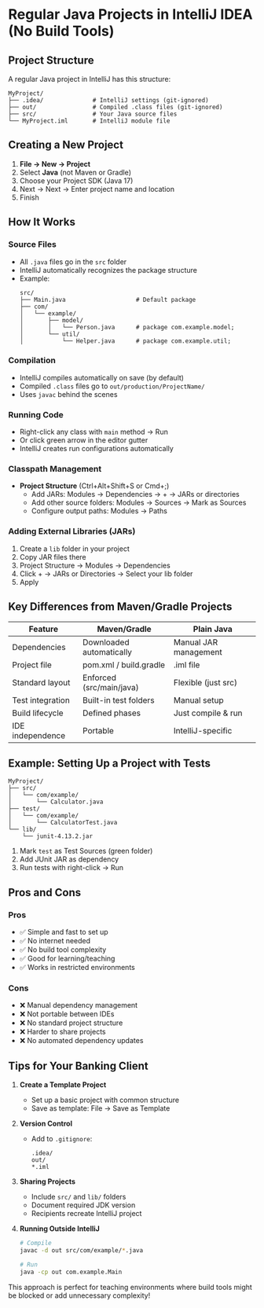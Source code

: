# Regular Java Projects in IntelliJ IDEA (No Build Tools)

## Project Structure

A regular Java project in IntelliJ has this structure:

```
MyProject/
├── .idea/              # IntelliJ settings (git-ignored)
├── out/                # Compiled .class files (git-ignored)
├── src/                # Your Java source files
└── MyProject.iml       # IntelliJ module file
```

## Creating a New Project

1. **File → New → Project**
2. Select **Java** (not Maven or Gradle)
3. Choose your Project SDK (Java 17)
4. Next → Next → Enter project name and location
5. Finish

## How It Works

### Source Files
- All `.java` files go in the `src` folder
- IntelliJ automatically recognizes the package structure
- Example:
  ```
  src/
  ├── Main.java                    # Default package
  ├── com/
  │   └── example/
  │       ├── model/
  │       │   └── Person.java      # package com.example.model;
  │       └── util/
  │           └── Helper.java      # package com.example.util;
  ```

### Compilation
- IntelliJ compiles automatically on save (by default)
- Compiled `.class` files go to `out/production/ProjectName/`
- Uses `javac` behind the scenes

### Running Code
- Right-click any class with `main` method → Run
- Or click green arrow in the editor gutter
- IntelliJ creates run configurations automatically

### Classpath Management
- **Project Structure** (Ctrl+Alt+Shift+S or Cmd+;)
  - Add JARs: Modules → Dependencies → + → JARs or directories
  - Add other source folders: Modules → Sources → Mark as Sources
  - Configure output paths: Modules → Paths

### Adding External Libraries (JARs)
1. Create a `lib` folder in your project
2. Copy JAR files there
3. Project Structure → Modules → Dependencies
4. Click + → JARs or Directories → Select your lib folder
5. Apply

## Key Differences from Maven/Gradle Projects

| Feature | Maven/Gradle | Plain Java |
|---------|--------------|------------|
| Dependencies | Downloaded automatically | Manual JAR management |
| Project file | pom.xml / build.gradle | .iml file |
| Standard layout | Enforced (src/main/java) | Flexible (just src) |
| Test integration | Built-in test folders | Manual setup |
| Build lifecycle | Defined phases | Just compile & run |
| IDE independence | Portable | IntelliJ-specific |

## Example: Setting Up a Project with Tests

```
MyProject/
├── src/
│   └── com/example/
│       └── Calculator.java
├── test/
│   └── com/example/
│       └── CalculatorTest.java
└── lib/
    └── junit-4.13.2.jar
```

1. Mark `test` as Test Sources (green folder)
2. Add JUnit JAR as dependency
3. Run tests with right-click → Run

## Pros and Cons

### Pros
- ✅ Simple and fast to set up
- ✅ No internet needed
- ✅ No build tool complexity
- ✅ Good for learning/teaching
- ✅ Works in restricted environments

### Cons
- ❌ Manual dependency management
- ❌ Not portable between IDEs
- ❌ No standard project structure
- ❌ Harder to share projects
- ❌ No automated dependency updates

## Tips for Your Banking Client

1. **Create a Template Project**
   - Set up a basic project with common structure
   - Save as template: File → Save as Template

2. **Version Control**
   - Add to `.gitignore`:
     ```
     .idea/
     out/
     *.iml
     ```

3. **Sharing Projects**
   - Include `src/` and `lib/` folders
   - Document required JDK version
   - Recipients recreate IntelliJ project

4. **Running Outside IntelliJ**
   ```bash
   # Compile
   javac -d out src/com/example/*.java
   
   # Run
   java -cp out com.example.Main
   ```

This approach is perfect for teaching environments where build tools might be blocked or add unnecessary complexity!